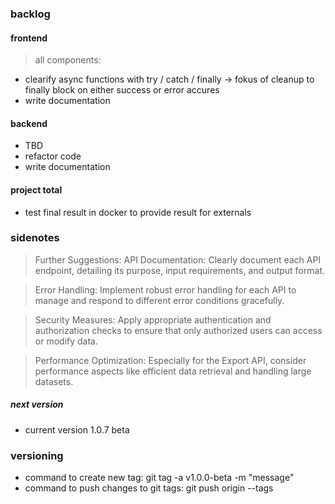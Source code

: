 ### backlog

#### frontend

> all components:

- clearify async functions with try / catch / finally -> fokus of cleanup to finally block on either success or error accures
- write documentation

#### backend

- TBD
- refactor code
- write documentation

#### project total

- test final result in docker to provide result for externals

### sidenotes

> Further Suggestions:
> API Documentation: Clearly document each API endpoint, detailing its purpose, input requirements, and output format.

> Error Handling: Implement robust error handling for each API to manage and respond to different error conditions gracefully.

> Security Measures: Apply appropriate authentication and authorization checks to ensure that only authorized users can access or modify data.

> Performance Optimization: Especially for the Export API, consider performance aspects like efficient data retrieval and handling large datasets.

##### next version

- current version 1.0.7 beta

### versioning

- command to create new tag: git tag -a v1.0.0-beta -m "message"
- command to push changes to git tags: git push origin --tags
